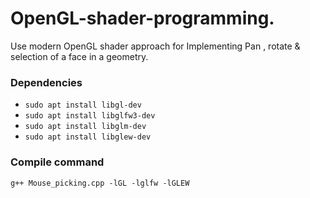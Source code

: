 # OpenGL-shader-programming.
Use modern OpenGL shader approach for Implementing Pan , rotate &amp; selection of a face in a geometry.

### Dependencies
- ` sudo apt install libgl-dev `
- ` sudo apt install libglfw3-dev `
- ` sudo apt install libglm-dev `  
- ` sudo apt install libglew-dev `


### Compile command
` g++ Mouse_picking.cpp -lGL -lglfw -lGLEW `
